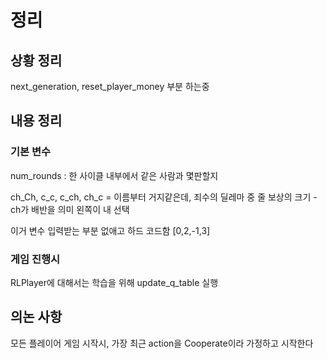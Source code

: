 # 정리

## 상황 정리

next_generation, reset_player_money 부분 하는중

## 내용 정리

### 기본 변수

num_rounds : 한 사이클 내부에서 같은 사람과 몇판할지

ch_Ch, c_c, c_ch, ch_c = 이름부터 거지같은데, 죄수의 딜레마 중 줄 보상의 크기 - ch가 배반을 의미 왼쪽이 내 선택

이거 변수 입력받는 부분 없애고 하드 코드함 [0,2,-1,3]

### 게임 진행시

RLPlayer에 대해서는 학습을 위해 update_q_table 실행

## 의논 사항

모든 플레이어 게임 시작시, 가장 최근 action을 Cooperate이라 가정하고 시작한다
